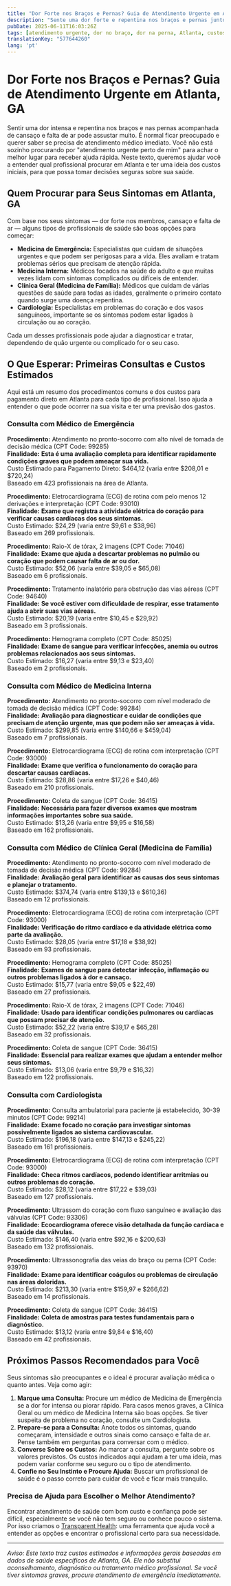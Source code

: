 ```yaml
---
title: "Dor Forte nos Braços e Pernas? Guia de Atendimento Urgente em Atlanta, GA"
description: "Sente uma dor forte e repentina nos braços e pernas junto com cansaço em Atlanta? Saiba a quem recorrer e entenda os custos iniciais perto de você."
pubDate: 2025-06-11T16:03:26Z
tags: [atendimento urgente, dor no braço, dor na perna, Atlanta, custos de saúde, aconselhamento médico]
translationKey: "577644260"
lang: 'pt'
---
```


# Dor Forte nos Braços e Pernas? Guia de Atendimento Urgente em Atlanta, GA

Sentir uma dor intensa e repentina nos braços e nas pernas acompanhada de cansaço e falta de ar pode assustar muito. É normal ficar preocupado e querer saber se precisa de atendimento médico imediato. Você não está sozinho procurando por "atendimento urgente perto de mim" para achar o melhor lugar para receber ajuda rápida. Neste texto, queremos ajudar você a entender qual profissional procurar em Atlanta e ter uma ideia dos custos iniciais, para que possa tomar decisões seguras sobre sua saúde.

## Quem Procurar para Seus Sintomas em Atlanta, GA

Com base nos seus sintomas — dor forte nos membros, cansaço e falta de ar — alguns tipos de profissionais de saúde são boas opções para começar:

- **Medicina de Emergência:** Especialistas que cuidam de situações urgentes e que podem ser perigosas para a vida. Eles avaliam e tratam problemas sérios que precisam de atenção rápida.
- **Medicina Interna:** Médicos focados na saúde do adulto e que muitas vezes lidam com sintomas complicados ou difíceis de entender.
- **Clínica Geral (Medicina de Família):** Médicos que cuidam de várias questões de saúde para todas as idades, geralmente o primeiro contato quando surge uma doença repentina.
- **Cardiologia:** Especialistas em problemas do coração e dos vasos sanguíneos, importante se os sintomas podem estar ligados à circulação ou ao coração.

Cada um desses profissionais pode ajudar a diagnosticar e tratar, dependendo de quão urgente ou complicado for o seu caso.

## O Que Esperar: Primeiras Consultas e Custos Estimados

Aqui está um resumo dos procedimentos comuns e dos custos para pagamento direto em Atlanta para cada tipo de profissional. Isso ajuda a entender o que pode ocorrer na sua visita e ter uma previsão dos gastos.

### Consulta com Médico de Emergência

**Procedimento:** Atendimento no pronto-socorro com alto nível de tomada de decisão médica (CPT Code: 99285)  
**Finalidade:** **Esta é uma avaliação completa para identificar rapidamente condições graves que podem ameaçar sua vida.**  
Custo Estimado para Pagamento Direto: $464,12 (varia entre $208,01 e $720,24)  
Baseado em 423 profissionais na área de Atlanta.

**Procedimento:** Eletrocardiograma (ECG) de rotina com pelo menos 12 derivações e interpretação (CPT Code: 93010)  
**Finalidade:** **Exame que registra a atividade elétrica do coração para verificar causas cardíacas dos seus sintomas.**  
Custo Estimado: $24,29 (varia entre $9,61 e $38,96)  
Baseado em 269 profissionais.

**Procedimento:** Raio-X de tórax, 2 imagens (CPT Code: 71046)  
**Finalidade:** **Exame que ajuda a descartar problemas no pulmão ou coração que podem causar falta de ar ou dor.**  
Custo Estimado: $52,06 (varia entre $39,05 e $65,08)  
Baseado em 6 profissionais.

**Procedimento:** Tratamento inalatório para obstrução das vias aéreas (CPT Code: 94640)  
**Finalidade:** **Se você estiver com dificuldade de respirar, esse tratamento ajuda a abrir suas vias aéreas.**  
Custo Estimado: $20,19 (varia entre $10,45 e $29,92)  
Baseado em 3 profissionais.

**Procedimento:** Hemograma completo (CPT Code: 85025)  
**Finalidade:** **Exame de sangue para verificar infecções, anemia ou outros problemas relacionados aos seus sintomas.**  
Custo Estimado: $16,27 (varia entre $9,13 e $23,40)  
Baseado em 2 profissionais.

### Consulta com Médico de Medicina Interna

**Procedimento:** Atendimento no pronto-socorro com nível moderado de tomada de decisão médica (CPT Code: 99284)  
**Finalidade:** **Avaliação para diagnosticar e cuidar de condições que precisam de atenção urgente, mas que podem não ser ameaças à vida.**  
Custo Estimado: $299,85 (varia entre $140,66 e $459,04)  
Baseado em 7 profissionais.

**Procedimento:** Eletrocardiograma (ECG) de rotina com interpretação (CPT Code: 93000)  
**Finalidade:** **Exame que verifica o funcionamento do coração para descartar causas cardíacas.**  
Custo Estimado: $28,86 (varia entre $17,26 e $40,46)  
Baseado em 210 profissionais.

**Procedimento:** Coleta de sangue (CPT Code: 36415)  
**Finalidade:** **Necessária para fazer diversos exames que mostram informações importantes sobre sua saúde.**  
Custo Estimado: $13,26 (varia entre $9,95 e $16,58)  
Baseado em 162 profissionais.

### Consulta com Médico de Clínica Geral (Medicina de Família)

**Procedimento:** Atendimento no pronto-socorro com nível moderado de tomada de decisão médica (CPT Code: 99284)  
**Finalidade:** **Avaliação geral para identificar as causas dos seus sintomas e planejar o tratamento.**  
Custo Estimado: $374,74 (varia entre $139,13 e $610,36)  
Baseado em 12 profissionais.

**Procedimento:** Eletrocardiograma (ECG) de rotina com interpretação (CPT Code: 93000)  
**Finalidade:** **Verificação do ritmo cardíaco e da atividade elétrica como parte da avaliação.**  
Custo Estimado: $28,05 (varia entre $17,18 e $38,92)  
Baseado em 93 profissionais.

**Procedimento:** Hemograma completo (CPT Code: 85025)  
**Finalidade:** **Exames de sangue para detectar infecção, inflamação ou outros problemas ligados à dor e cansaço.**  
Custo Estimado: $15,77 (varia entre $9,05 e $22,49)  
Baseado em 27 profissionais.

**Procedimento:** Raio-X de tórax, 2 imagens (CPT Code: 71046)  
**Finalidade:** **Usado para identificar condições pulmonares ou cardíacas que possam precisar de atenção.**  
Custo Estimado: $52,22 (varia entre $39,17 e $65,28)  
Baseado em 32 profissionais.

**Procedimento:** Coleta de sangue (CPT Code: 36415)  
**Finalidade:** **Essencial para realizar exames que ajudam a entender melhor seus sintomas.**  
Custo Estimado: $13,06 (varia entre $9,79 e $16,32)  
Baseado em 122 profissionais.

### Consulta com Cardiologista

**Procedimento:** Consulta ambulatorial para paciente já estabelecido, 30-39 minutos (CPT Code: 99214)  
**Finalidade:** **Exame focado no coração para investigar sintomas possivelmente ligados ao sistema cardiovascular.**  
Custo Estimado: $196,18 (varia entre $147,13 e $245,22)  
Baseado em 161 profissionais.

**Procedimento:** Eletrocardiograma (ECG) de rotina com interpretação (CPT Code: 93000)  
**Finalidade:** **Checa ritmos cardíacos, podendo identificar arritmias ou outros problemas do coração.**  
Custo Estimado: $28,12 (varia entre $17,22 e $39,03)  
Baseado em 127 profissionais.

**Procedimento:** Ultrassom do coração com fluxo sanguíneo e avaliação das válvulas (CPT Code: 93306)  
**Finalidade:** **Ecocardiograma oferece visão detalhada da função cardíaca e da saúde das válvulas.**  
Custo Estimado: $146,40 (varia entre $92,16 e $200,63)  
Baseado em 132 profissionais.

**Procedimento:** Ultrassonografia das veias do braço ou perna (CPT Code: 93970)  
**Finalidade:** **Exame para identificar coágulos ou problemas de circulação nas áreas doloridas.**  
Custo Estimado: $213,30 (varia entre $159,97 e $266,62)  
Baseado em 14 profissionais.

**Procedimento:** Coleta de sangue (CPT Code: 36415)  
**Finalidade:** **Coleta de amostras para testes fundamentais para o diagnóstico.**  
Custo Estimado: $13,12 (varia entre $9,84 e $16,40)  
Baseado em 42 profissionais.

## Próximos Passos Recomendados para Você

Seus sintomas são preocupantes e o ideal é procurar avaliação médica o quanto antes. Veja como agir:

1. **Marque uma Consulta:** Procure um médico de Medicina de Emergência se a dor for intensa ou piorar rápido. Para casos menos graves, a Clínica Geral ou um médico de Medicina Interna são boas opções. Se tiver suspeita de problema no coração, consulte um Cardiologista.
2. **Prepare-se para a Consulta:** Anote todos os sintomas, quando começaram, intensidade e outros sinais como cansaço e falta de ar. Pense também em perguntas para conversar com o médico.
3. **Converse Sobre os Custos:** Ao marcar a consulta, pergunte sobre os valores previstos. Os custos indicados aqui ajudam a ter uma ideia, mas podem variar conforme seu seguro ou o tipo de atendimento.
4. **Confie no Seu Instinto e Procure Ajuda:** Buscar um profissional de saúde é o passo correto para cuidar de você e ficar mais tranquilo.

### Precisa de Ajuda para Escolher o Melhor Atendimento?

Encontrar atendimento de saúde com bom custo e confiança pode ser difícil, especialmente se você não tem seguro ou conhece pouco o sistema. Por isso criamos o [Transparent Health](https://transparenthealth.ai): uma ferramenta que ajuda você a entender as opções e encontrar o profissional certo para sua necessidade.

---

*Aviso: Este texto traz custos estimados e informações gerais baseadas em dados de saúde específicos de Atlanta, GA. Ele não substitui aconselhamento, diagnóstico ou tratamento médico profissional. Se você tiver sintomas graves, procure atendimento de emergência imediatamente.*